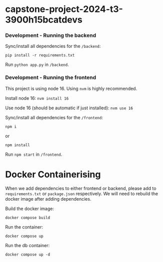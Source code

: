 # capstone-project-2024-t3-3900h15bcatdevs

### Development - Running the backend
Sync/install all dependencies for the ```/backend```:
```
pip install -r requirements.txt
```

Run ```python app.py``` in ```/backend```.

### Development - Running the frontend
This project is using node 16. Using ```nvm``` is highly recommended.

Install node 16:
```nvm install 16```

Use node 16 (should be automatic if just installed):
```nvm use 16```

Sync/install all dependencies for the ```/frontend```:
```
npm i
```
or
```
npm install
```

Run ```npm start``` in ```/frontend```.


# Docker Containerising

When we add dependencies to either frontend or backend, please add to ```requirements.txt``` or ```package.json``` respectively. We will need to rebuild the docker image after adding dependencies.

Build the docker image:
```
docker compose build
```

Run the container:
```
docker compose up
```
Run the db container:
```
docker compose up -d
```
